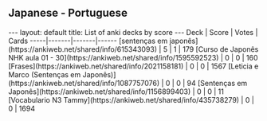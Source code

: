 <h2>Japanese  -  Portuguese</h2>
---
layout: default
title: List of anki decks by score
---
Deck | Score | Votes | Cards
-----|-------|-------|------
[sentenças em japonês](https://ankiweb.net/shared/info/615343093) | 5 | 1 | 179
[Curso de Japonês NHK aula 01 - 30](https://ankiweb.net/shared/info/1595592523) | 0 | 0 | 160
[Frases](https://ankiweb.net/shared/info/2021158181) | 0 | 0 | 1567
[Leticia e Marco (Sentenças em Japonês)](https://ankiweb.net/shared/info/1087757076) | 0 | 0 | 94
[Sentenças em Japonês](https://ankiweb.net/shared/info/1156899403) | 0 | 0 | 11
[Vocabulario N3 Tammy](https://ankiweb.net/shared/info/435738279) | 0 | 0 | 1694
